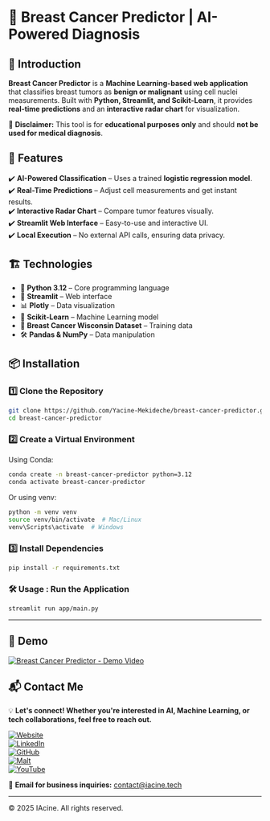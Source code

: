 # 🧬 Breast Cancer Predictor | AI-Powered Diagnosis  

## 📖 Introduction  

**Breast Cancer Predictor** is a **Machine Learning-based web application** that classifies breast tumors as **benign or malignant** using cell nuclei measurements. Built with **Python, Streamlit, and Scikit-Learn**, it provides **real-time predictions** and an **interactive radar chart** for visualization.  

🚨 **Disclaimer:** This tool is for **educational purposes only** and should **not be used for medical diagnosis**.  



## 🚀 Features  

✔️ **AI-Powered Classification** – Uses a trained **logistic regression model**.  
✔️ **Real-Time Predictions** – Adjust cell measurements and get instant results.  
✔️ **Interactive Radar Chart** – Compare tumor features visually.  
✔️ **Streamlit Web Interface** – Easy-to-use and interactive UI.  
✔️ **Local Execution** – No external API calls, ensuring data privacy.  



## 🏗️ Technologies  

- 🐍 **Python 3.12** – Core programming language  
- 🎨 **Streamlit** – Web interface  
- 📊 **Plotly** – Data visualization  
- 🤖 **Scikit-Learn** – Machine Learning model  
- 🏥 **Breast Cancer Wisconsin Dataset** – Training data  
- 🛠 **Pandas & NumPy** – Data manipulation  



## 📦 Installation  

### **1️⃣ Clone the Repository**  
```bash
git clone https://github.com/Yacine-Mekideche/breast-cancer-predictor.git
cd breast-cancer-predictor
```

### **2️⃣ Create a Virtual Environment**
Using Conda:
```bash
conda create -n breast-cancer-predictor python=3.12
conda activate breast-cancer-predictor
```

Or using venv:
```bash
python -m venv venv
source venv/bin/activate  # Mac/Linux
venv\Scripts\activate  # Windows
```

### **3️⃣ Install Dependencies**
```bash
pip install -r requirements.txt
```


### **🛠️ Usage : Run the Application**
```bash
streamlit run app/main.py
```

---

## 🎯 Demo  

<a href="https://www.youtube.com/watch?v=Gfnmd4JJJ5o" target="_blank">
  <img src="https://img.youtube.com/vi/Gfnmd4JJJ5o/maxresdefault.jpg" alt="Breast Cancer Predictor - Demo Video" style="max-width:100%; height:auto;">
</a>


## 📬 Contact Me  

💡 **Let's connect! Whether you're interested in AI, Machine Learning, or tech collaborations, feel free to reach out.**  

[![Website](https://img.shields.io/badge/My%20Website-%23000000.svg?style=for-the-badge&logo=About.me&logoColor=white)](https://iacine.tech)  
[![LinkedIn](https://img.shields.io/badge/LinkedIn-%230077B5.svg?style=for-the-badge&logo=linkedin&logoColor=white)](https://www.linkedin.com/in/yacine-mekideche/)  
[![GitHub](https://img.shields.io/badge/GitHub-%2312100E.svg?style=for-the-badge&logo=github&logoColor=white)](https://github.com/Yacine-Mekideche)  
[![Malt](https://img.shields.io/badge/Malt-%23FF6F61.svg?style=for-the-badge&logo=malt&logoColor=white)](https://malt.fr/profile/yacinemekideche)  
[![YouTube](https://img.shields.io/badge/YouTube-%23FF0000.svg?style=for-the-badge&logo=youtube&logoColor=white)](https://www.youtube.com/@iacine_tech)  

📩 **Email for business inquiries:** contact@iacine.tech  

---

© 2025 IAcine. All rights reserved.


